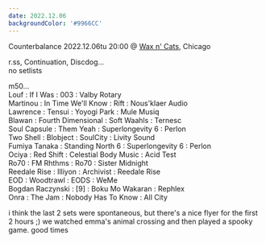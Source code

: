```yaml
---
date: 2022.12.06
backgroundColor: '#9966CC'
---
```


Counterbalance 2022.12.06tu 20:00 @ [Wax n' Cats](http://www.twitch.tv/waxncats), Chicago  

r.ss, Continuation, Discdog...  
no setlists  

m50...  
Louf : If I Was : 003 : Valby Rotary  
Martinou : In Time We'll Know : Rift : Nous'klaer Audio  
Lawrence : Tensui : Yoyogi Park : Mule Musiq  
Blawan : Fourth Dimensional : Soft Waahls : Ternesc  
Soul Capsule : Them Yeah : Superlongevity 6 : Perlon  
Two Shell : Blobject : SoulCity : Livity Sound  
Fumiya Tanaka : Standing North 6 : Superlongevity 6 : Perlon  
Ociya : Red Shift : Celestial Body Music : Acid Test  
Ro70 : FM Rhthms : Ro70 : Sister Midnight  
Reedale Rise : Illiyon : Archivist : Reedale Rise  
EOD : Woodtrawl : EODS : WeMe  
Bogdan Raczynski : \[9\] : Boku Mo Wakaran : Rephlex  
Onra : The Jam : Nobody Has To Know : All City  

i think the last 2 sets were spontaneous, but there's a nice flyer for the first 2 hours ;) we watched emma's animal crossing and then played a spooky game. good times